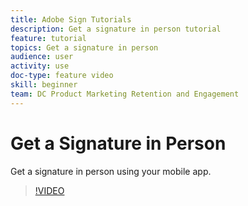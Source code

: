 ```yaml
---
title: Adobe Sign Tutorials
description: Get a signature in person tutorial
feature: tutorial
topics: Get a signature in person
audience: user
activity: use
doc-type: feature video
skill: beginner
team: DC Product Marketing Retention and Engagement
---
```


# Get a Signature in Person

Get a signature in person using your mobile app.

>[!VIDEO](https://video.tv.adobe.com/v/17362)